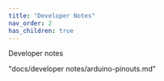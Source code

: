```yaml
---
title: "Developer Notes"
nav_order: 2
has_children: true
---
```


Developer notes

"docs/developer notes/arduino-pinouts.md"


